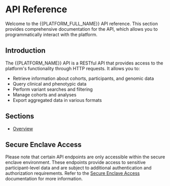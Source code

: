 # API Reference

Welcome to the {{PLATFORM_FULL_NAME}} API reference. This section provides comprehensive documentation for the API, which allows you to programmatically interact with the platform.

## Introduction

The {{PLATFORM_NAME}} API is a RESTful API that provides access to the platform's functionality through HTTP requests. It allows you to:

- Retrieve information about cohorts, participants, and genomic data
- Query clinical and phenotypic data
- Perform variant searches and filtering
- Manage cohorts and analyses
- Export aggregated data in various formats

## Sections

- [Overview](./overview.md)

## Secure Enclave Access

Please note that certain API endpoints are only accessible within the secure enclave environment. These endpoints provide access to sensitive participant-level data and are subject to additional authentication and authorization requirements. Refer to the [Secure Enclave Access](/guide/secure-enclave-access) documentation for more information.
